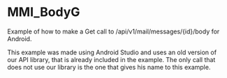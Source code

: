 MMI_BodyG
===================

Example of how to make a Get call to /api/v1/mail/messages/{id}/body for Android.

This example was made using Android Studio and uses an old version of our API library, that is already included in the example. The only call that does not use our library is the one that gives his name to this example.



